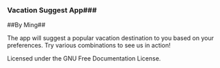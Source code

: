 ### Vacation Suggest App###

##By Ming##

The app will suggest a popular vacation destination to you based on your preferences. Try various combinations to see us in action!

Licensed under the GNU Free Documentation License.

